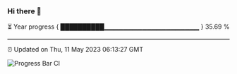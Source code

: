 ### Hi there 👋

⏳ Year progress { ██████████▁▁▁▁▁▁▁▁▁▁▁▁▁▁▁▁▁▁▁▁ } 35.69 %

---

⏰ Updated on Thu, 11 May 2023 06:13:27 GMT

![Progress Bar CI](https://github.com/liununu/liununu/workflows/Progress%20Bar%20CI/badge.svg)
